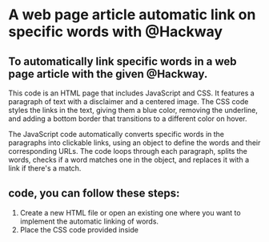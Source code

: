 # A web page article automatic link on specific words with @Hackway
## To automatically link specific words in a web page article with the given @Hackway.

<p>This code is an HTML page that includes JavaScript and CSS. It features a paragraph of text with a disclaimer and a centered image. The CSS code styles the links in the text, giving them a blue color, removing the underline, and adding a bottom border that transitions to a different color on hover.</p>

<p> The JavaScript code automatically converts specific words in the paragraphs into clickable links, using an object to define the words and their corresponding URLs. The code loops through each paragraph, splits the words, checks if a word matches one in the object, and replaces it with a link if there's a match.<p>

## code, you can follow these steps:
<ol>
<li> Create a new HTML file or open an existing one where you want to implement the automatic linking of words.</li>
<li> Place the CSS code provided inside <style> tags in the <head> section of your HTML file. This code styles the links and adds a hover effect.</li>
<li> Place the JavaScript code provided inside <script> tags in the <head> or <body> section of your HTML file. This code defines the words to be linked and loops through the paragraphs to replace those words with appropriate links.</li>
<li> Save the HTML file.</li>
  <ol>

## Automatic Linking: Enhance Your Web Page with Dynamic Hyperlinks:
  
<p>Make sure to replace the placeholder URLs and words in the JavaScript code with your desired links and words to be linked.</p>

<p>By following these steps and incorporating the provided code, the specified words in your web page article will be automatically linked with appropriate URLs.</p>

### Live Domo || Automatically link specific words in a web page article.
The link https://codepen.io/hackway/pen/QWVGjmw

YouTube channel my Handle is @Hackway
